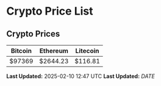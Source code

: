 # Crypto Price List

## Crypto Prices
| Bitcoin | Ethereum | Litecoin |
| ------- | -------- | -------- |
| $97369 | $2644.23 | $116.81 |
**Last Updated:** 2025-02-10 12:47 UTC
**Last Updated:** $DATE$

